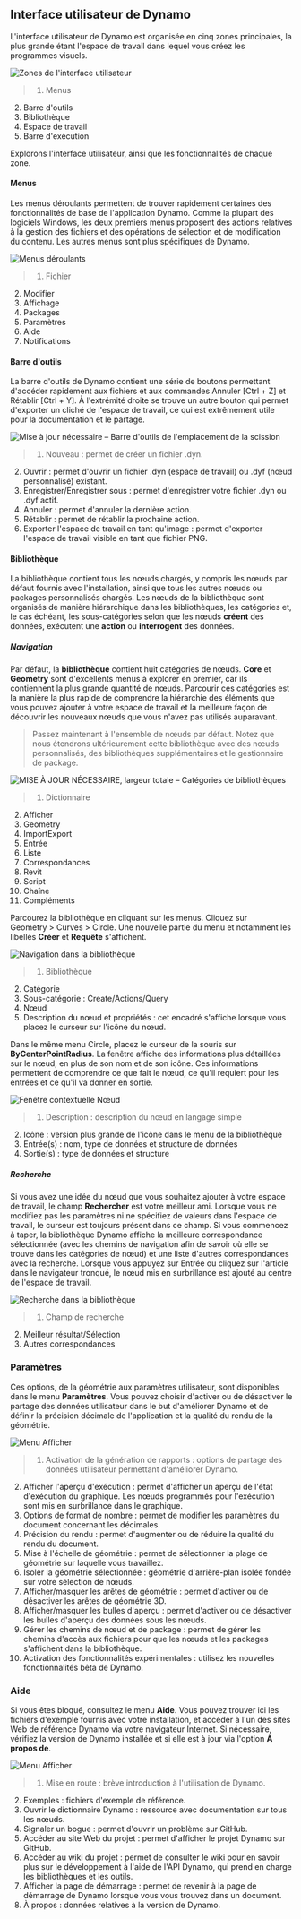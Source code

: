 

## Interface utilisateur de Dynamo

L'interface utilisateur de Dynamo est organisée en cinq zones principales, la plus grande étant l'espace de travail dans lequel vous créez les programmes visuels.

![Zones de l'interface utilisateur](images/2-2/01-UI-Regions.png)

> 1. Menus
2. Barre d'outils
3. Bibliothèque
4. Espace de travail
5. Barre d'exécution

Explorons l'interface utilisateur, ainsi que les fonctionnalités de chaque zone.

#### Menus

Les menus déroulants permettent de trouver rapidement certaines des fonctionnalités de base de l'application Dynamo. Comme la plupart des logiciels Windows, les deux premiers menus proposent des actions relatives à la gestion des fichiers et des opérations de sélection et de modification du contenu. Les autres menus sont plus spécifiques de Dynamo.

![Menus déroulants](images/2-2/02-Menus.png)

> 1. Fichier
2. Modifier
3. Affichage
4. Packages
5. Paramètres
6. Aide
7. Notifications

#### Barre d'outils

La barre d'outils de Dynamo contient une série de boutons permettant d'accéder rapidement aux fichiers et aux commandes Annuler [Ctrl + Z] et Rétablir [Ctrl + Y]. À l'extrémité droite se trouve un autre bouton qui permet d'exporter un cliché de l'espace de travail, ce qui est extrêmement utile pour la documentation et le partage.

![Mise à jour nécessaire – Barre d'outils de l'emplacement de la scission](images/2-2/03-Toolbar.png)

> 1. Nouveau : permet de créer un fichier .dyn.
2. Ouvrir : permet d'ouvrir un fichier .dyn (espace de travail) ou .dyf (nœud personnalisé) existant.
3. Enregistrer/Enregistrer sous : permet d'enregistrer votre fichier .dyn ou .dyf actif.
4. Annuler : permet d'annuler la dernière action.
5. Rétablir : permet de rétablir la prochaine action.
6. Exporter l'espace de travail en tant qu'image : permet d'exporter l'espace de travail visible en tant que fichier PNG.

#### Bibliothèque

La bibliothèque contient tous les nœuds chargés, y compris les nœuds par défaut fournis avec l'installation, ainsi que tous les autres nœuds ou packages personnalisés chargés. Les nœuds de la bibliothèque sont organisés de manière hiérarchique dans les bibliothèques, les catégories et, le cas échéant, les sous-catégories selon que les nœuds **créent** des données, exécutent une **action** ou **interrogent** des données.

##### Navigation

Par défaut, la **bibliothèque** contient huit catégories de nœuds. **Core** et **Geometry** sont d'excellents menus à explorer en premier, car ils contiennent la plus grande quantité de nœuds. Parcourir ces catégories est la manière la plus rapide de comprendre la hiérarchie des éléments que vous pouvez ajouter à votre espace de travail et la meilleure façon de découvrir les nouveaux nœuds que vous n'avez pas utilisés auparavant.

> Passez maintenant à l'ensemble de nœuds par défaut. Notez que nous étendrons ultérieurement cette bibliothèque avec des nœuds personnalisés, des bibliothèques supplémentaires et le gestionnaire de package.

![MISE À JOUR NÉCESSAIRE, largeur totale – Catégories de bibliothèques](images/2-2/04-LibraryCategories.png)

> 1. Dictionnaire
2. Afficher
3. Geometry
4. ImportExport
5. Entrée
6. Liste
7. Correspondances
8. Revit
9. Script
10. Chaîne
11. Compléments

Parcourez la bibliothèque en cliquant sur les menus. Cliquez sur Geometry > Curves > Circle. Une nouvelle partie du menu et notamment les libellés **Créer** et **Requête** s'affichent.

![Navigation dans la bibliothèque](images/2-2/05-LibraryBrowsing.png)

> 1. Bibliothèque
2. Catégorie
3. Sous-catégorie : Create/Actions/Query
4. Nœud
5. Description du nœud et propriétés : cet encadré s'affiche lorsque vous placez le curseur sur l'icône du nœud.

Dans le même menu Circle, placez le curseur de la souris sur **ByCenterPointRadius**. La fenêtre affiche des informations plus détaillées sur le nœud, en plus de son nom et de son icône. Ces informations permettent de comprendre ce que fait le nœud, ce qu'il requiert pour les entrées et ce qu'il va donner en sortie.

![Fenêtre contextuelle Nœud](images/2-2/06-NodePopup.png)

> 1. Description : description du nœud en langage simple
2. Icône : version plus grande de l'icône dans le menu de la bibliothèque
3. Entrée(s) : nom, type de données et structure de données
4. Sortie(s) : type de données et structure

##### Recherche

Si vous avez une idée du nœud que vous souhaitez ajouter à votre espace de travail, le champ **Rechercher** est votre meilleur ami. Lorsque vous ne modifiez pas les paramètres ni ne spécifiez de valeurs dans l'espace de travail, le curseur est toujours présent dans ce champ. Si vous commencez à taper, la bibliothèque Dynamo affiche la meilleure correspondance sélectionnée (avec les chemins de navigation afin de savoir où elle se trouve dans les catégories de nœud) et une liste d'autres correspondances avec la recherche. Lorsque vous appuyez sur Entrée ou cliquez sur l'article dans le navigateur tronqué, le nœud mis en surbrillance est ajouté au centre de l'espace de travail.

![Recherche dans la bibliothèque](images/2-2/07-LibrarySearching.png)

> 1. Champ de recherche
2. Meilleur résultat/Sélection
3. Autres correspondances

### Paramètres

Ces options, de la géométrie aux paramètres utilisateur, sont disponibles dans le menu **Paramètres**. Vous pouvez choisir d'activer ou de désactiver le partage des données utilisateur dans le but d'améliorer Dynamo et de définir la précision décimale de l'application et la qualité du rendu de la géométrie.

![Menu Afficher](images/2-2/08-Settings.png)

> 1. Activation de la génération de rapports : options de partage des données utilisateur permettant d'améliorer Dynamo.
2. Afficher l'aperçu d'exécution : permet d'afficher un aperçu de l'état d'exécution du graphique. Les nœuds programmés pour l'exécution sont mis en surbrillance dans le graphique.
3. Options de format de nombre : permet de modifier les paramètres du document concernant les décimales.
4. Précision du rendu : permet d'augmenter ou de réduire la qualité du rendu du document.
5. Mise à l'échelle de géométrie : permet de sélectionner la plage de géométrie sur laquelle vous travaillez.
6. Isoler la géométrie sélectionnée : géométrie d'arrière-plan isolée fondée sur votre sélection de nœuds.
7. Afficher/masquer les arêtes de géométrie : permet d'activer ou de désactiver les arêtes de géométrie 3D.
8. Afficher/masquer les bulles d'aperçu : permet d'activer ou de désactiver les bulles d'aperçu des données sous les nœuds.
9. Gérer les chemins de nœud et de package : permet de gérer les chemins d'accès aux fichiers pour que les nœuds et les packages s'affichent dans la bibliothèque.
10. Activation des fonctionnalités expérimentales : utilisez les nouvelles fonctionnalités bêta de Dynamo.

### Aide

Si vous êtes bloqué, consultez le menu **Aide**. Vous pouvez trouver ici les fichiers d'exemple fournis avec votre installation, et accéder à l'un des sites Web de référence Dynamo via votre navigateur Internet. Si nécessaire, vérifiez la version de Dynamo installée et si elle est à jour via l'option **À propos de**.

![Menu Afficher](images/2-2/09-Help.png)

> 1. Mise en route : brève introduction à l'utilisation de Dynamo.
2. Exemples : fichiers d'exemple de référence.
3. Ouvrir le dictionnaire Dynamo : ressource avec documentation sur tous les nœuds.
4. Signaler un bogue : permet d'ouvrir un problème sur GitHub.
5. Accéder au site Web du projet : permet d'afficher le projet Dynamo sur GitHub.
6. Accéder au wiki du projet : permet de consulter le wiki pour en savoir plus sur le développement à l'aide de l'API Dynamo, qui prend en charge les bibliothèques et les outils.
7. Afficher la page de démarrage : permet de revenir à la page de démarrage de Dynamo lorsque vous vous trouvez dans un document.
8. À propos : données relatives à la version de Dynamo.

